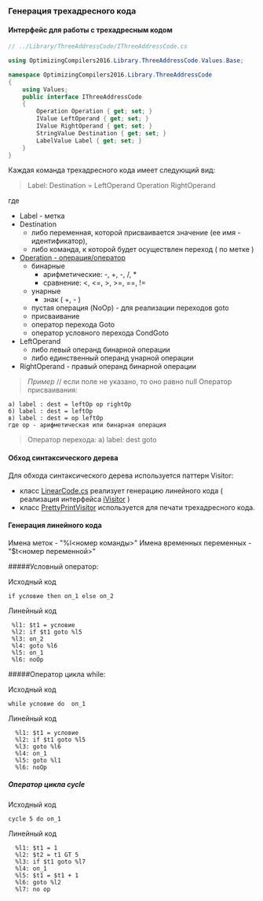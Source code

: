 ### Генерация трехадресного кода

#### Интерфейс для работы с трехадресным кодом
```cs
// ../Library/ThreeAddressCode/IThreeAddressCode.cs

using OptimizingCompilers2016.Library.ThreeAddressCode.Values.Base;

namespace OptimizingCompilers2016.Library.ThreeAddressCode
{
    using Values;
    public interface IThreeAddressCode
    {
        Operation Operation { get; set; }
        IValue LeftOperand { get; set; }
        IValue RightOperand { get; set; }
        StringValue Destination { get; set; }
        LabelValue Label { get; set; }
    }
}
```
Каждая команда трехадресного кода имеет следующий вид:
> Label: Destination = LeftOperand Operation RightOperand

где 

- Label - метка
- Destination 
	- либо переменная, которой присваивается значение (ее имя - идентификатор),
	- либо команда, к которой будет осуществлен переход ( по метке )
- [Operation - операция/оператор](../../OptimizingCompilers2016/Library/ThreeAddressCode/Operation.cs)
	- бинарные 
		- арифметические: -, +, -, /, *
		- сравнение: <, <=, >, >=, ==, !=
	- унарные
		-  знак ( +, - )
	- пустая операция (NoOp) - для реализации переходов goto
	- присваивание 
	- оператор перехода Goto
	- оператор условного перехода CondGoto
- LeftOperand
	- либо левый операнд бинарной операции 
	- либо единственный операнд унарной операции
- RightOperand - правый операнд бинарной операции




>*Пример*
>// если поле не указано, то оно равно null
>Оператор присваивания:
>
	а) label : dest = leftOp op rightOp
	б) label : dest = leftOp 
	в) label : dest = op leftOp
	где op - арифметическая или бинарная операция
> Оператор перехода:
> а) label: dest goto
> 


#### Обход синтаксического дерева
Для обхода синтаксического дерева используется паттерн Visitor:

- класс [LinearCode.cs](../../OptimizingCompilers2016/Library/Visitors/LinearCode.cs) реализует генерацию линейного кода ( реализация интерфейса [iVisitor](../../OptimizingCompilers2016/Library/Visitors/IVisitor.cs) )
- класс [PrettyPrintVisitor](../../OptimizingCompilers2016/Library/Visitors/PrettyPrintVisitor.cs) используется для печати трехадресного кода.


#### Генерация линейного кода
Имена меток - "%l<номер команды>"
Имена временных переменных - "$t<номер переменной>"

#####Условный оператор:

Исходный код

```
if условие then оп_1 else оп_2
```

Линейный код

```
 %l1: $t1 = условие
 %l2: if $t1 goto %l5
 %l3: oп_2
 %l4: goto %l6
 %l5: оп_1 
 %l6: noOp
``` 
 
#####Оператор цикла while:

Исходный код

```
while условие do  оп_1
```

Линейный код

```
  %l1: $t1 = условие
  %l2: if $t1 goto %l5
  %l3: goto %l6
  %l4: оп_1
  %l5: goto %l1
  %l6: noOp
``` 

##### Оператор цикла cycle

Исходный код

```
cycle 5 do оп_1 
```

Линейный код
```
  %l1: $t1 = 1
  %l2: $t2 = t1 GT 5
  %l3: if $t1 goto %l7
  %l4: оп_1
  %l5: $t1 = $t1 + 1
  %l6: goto %l2
  %l7: no op
```